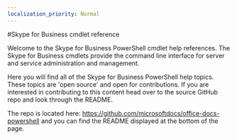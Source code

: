 ```yaml
---
localization_priority: Normal
---
```


#Skype for Business cmdlet reference

Welcome to the Skype for Business PowerShell cmdlet help references. The Skype for Business cmdlets provide the command line interface for server and service administration and management.

Here you will find all of the Skype for Business PowerShell help topics. These topics are 'open source' and open for contributions. If you are interested in contributing to this content head over to the source GitHub repo and look through the README. 

The repo is located here: https://github.com/microsoftdocs/office-docs-powershell and you can find the README displayed at the bottom of the page.
